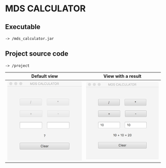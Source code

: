 # MDS CALCULATOR

## Executable
```
-> /mds_calculator.jar
```

## Project source code
```
-> /project
```

| Default view | View with a result
| --- | ---
| ![alt text](https://raw.githubusercontent.com/gnatty/mds-javafx-mds-calculator/master/docs/app_empty.png "Default app view") | ![alt text](https://raw.githubusercontent.com/gnatty/mds-javafx-mds-calculator/master/docs/app_with_result.png "App view with a result")